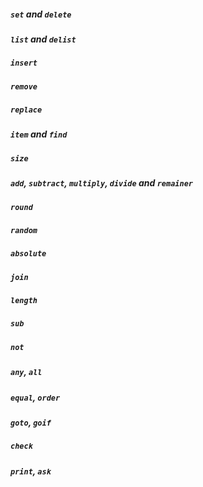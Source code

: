 ##### `set` and `delete` 
##### `list` and `delist`
##### `insert`
##### `remove`
##### `replace`
##### `item` and `find`
##### `size`
##### `add`, `subtract`, `multiply`, `divide` and `remainer`
##### `round`
##### `random`
##### `absolute`
##### `join`
##### `length`
##### `sub`
##### `not`
##### `any`, `all`
##### `equal`, `order`
##### `goto`, `goif`
##### `check`
##### `print`, `ask`
